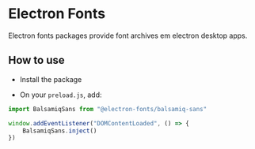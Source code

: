 # Electron Fonts

Electron fonts packages provide font archives em electron desktop apps.

## How to use

* Install the package

* On your `preload.js`, add:

```ts
import BalsamiqSans from "@electron-fonts/balsamiq-sans"

window.addEventListener("DOMContentLoaded", () => {
    BalsamiqSans.inject()
})
```